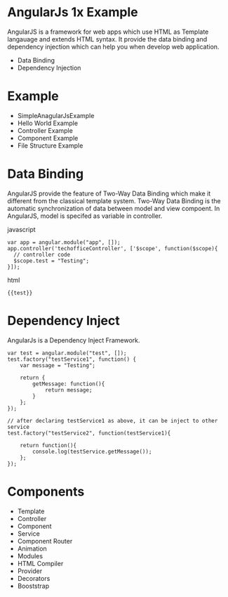 # AngularJs 1x Example

AngularJS is a framework for web apps which use HTML as Template langauage and extends HTML syntax. It provide the data binding and dependency injection which can help you when develop web application.

* Data Binding
* Dependency Injection

# Example

* SimpleAnagularJsExample
* Hello World Example
* Controller Example
* Component Example
* File Structure Example

# Data Binding

AngularJS provide the feature of Two-Way Data Binding which make it different from the classical template system. Two-Way Data Binding is the automatic synchronization of data between model and view compoent. In AngularJS, model is specifed as variable in controller.

javascript 
```
var app = angular.module("app", []);
app.controller('techofficeController', ['$scope', function($scope){
  // controller code
  $scope.test = "Testing";
}]);
```

html
```
{{test}}
```

# Dependency Inject 

AngularJs is a Dependency Inject Framework. 

```
var test = angular.module("test", []);
test.factory("testService1", function() {
	var message = "Testing";
	
	return {
		getMessage: function(){
			return message;
		}
	};
});

// after declaring testService1 as above, it can be inject to other service
test.factory("testService2", function(testService1){
	
	return function(){
		console.log(testService.getMessage());
	};
});

```

# Components

* Template
* Controller
* Component
* Service
* Component Router
* Animation
* Modules
* HTML Compiler
* Provider
* Decorators
* Booststrap


